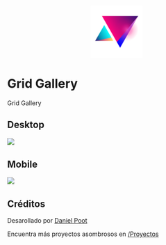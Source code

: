 <div align="center">
<img width="120px"  src="https://raw.githubusercontent.com/no-te-rindas/logo/main/Logo/LeonidasEsteban-destello-envolvente-cuadrada.png" />
</div>

# Grid Gallery

Grid Gallery 

## Desktop

<img width="400px"  src="https://i.ibb.co/qj4rVMw/Grid-Gallery-Desktop.png"/>

## Mobile

<img width="200px"  src="https://i.ibb.co/RBrKCZr/Grid-Gallery-Mobile.png"/>

## Créditos

Desarollado por [Daniel Poot](https://www.linkedin.com/in/daniel-poot-uc-33486a186)

Encuentra más proyectos asombrosos en [/Proyectos](https://leonidasesteban.com/proyectos)